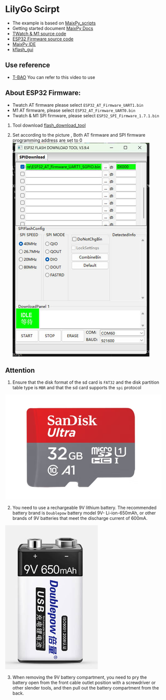 LilyGo Scirpt
===========================

- The example is based on [MaixPy_scripts](https://github.com/sipeed/MaixPy_scripts)
- Getting started document  [MaixPy Docs](https://cn.maixpy.sipeed.com/maixpy/en/)
- [TWatch & M1 source code ](https://github.com/Xinyuan-LilyGO/MaixPy)
- [ESP32 Firmware source code](https://github.com/adafruit/nina-fw)
- [MaixPy IDE](http://dl.sipeed.com/MAIX/MaixPy/ide/)
- [kflash_gui](https://dl.sipeed.com/shareURL/MAIX/tools)

## Use reference

- [T-BAO](https://www.youtube.com/watch?v=vCzTFDb4YZ0)
    You can refer to this video to use
    
## About ESP32 Firmware:
- Twatch AT firmware please select `ESP32_AT_Firmware_UART1.bin`
- M1 AT firmware, please select `ESP32_AT_Firmware_UART0.bin`
- Twatch & M1 SPI firmware, please select `ESP32_SPI_Firmware_1.7.1.bin`

1. Tool download  [flash_download_tool](https://www.espressif.com/sites/default/files/tools/flash_download_tool_v3.8.5.zip)

2. Set according to the picture , Both AT firmware and SPI firmware programming address are set to 0 
    ![](./image/setting.jpg)
    

## Attention
1. Ensure that the disk format of the sd card is `FAT32` and the disk partition table type is `MBR` and that the sd card supports the `spi` protocol

![San Disk](/image/SdCard.jpg)

2. You need to use a rechargeable 9V lithium battery. The recommended battery brand is `Doublepow` battery model 9V- Li-ion-650mAh, or other brands of 9V batteries that meet the discharge current of 600mA. 

![Doublepow battery](/image/battery.jpg)

3. When removing the 9V battery compartment, you need to pry the battery open from the front cable outlet position with a screwdriver or other slender tools, and then pull out the battery compartment from the back.